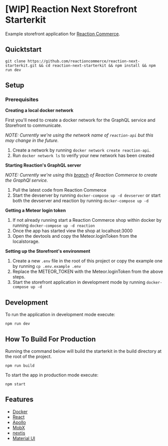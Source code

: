 # [WIP] Reaction Next Storefront Starterkit

Example storefront application for [Reaction Commerce](https://reactioncommerce.com/).

## Quicktstart
`
git clone https://github.com/reactioncommerce/reaction-next-starterkit.git && cd reaction-next-starterkit && npm install && npm run dev
`

## Setup
### Prerequisites

**Creating a local docker network**

First you'll need to create a docker network for the GraphQL service and Storefront to communicate.

*NOTE: Currently we're using the network name of `reaction-api` but this may change in the future.*

 1. Create a network by running `docker network create reaction-api`.
 2. Run `docker network ls` to verify your new network has been created

**Starting Reaction's GraphQL server**

*NOTE: Currently we're using this [branch](https://github.com/reactioncommerce/reaction/tree/feat-aldeed-graphql-pure-queries) of Reaction Commerce to create the GraphQl service.*

 1. Pull the latest code from Reaction Commerce
 2. Start the devserver by running `docker-compose up -d devserver` or start both the devserver and reaction by running `docker-compose up -d`

**Getting a Meteor login token**
 1. If not already running start a Reaction Commerce shop within docker by running `docker-compose up -d reaction`
 2. Once the app has started view the shop at localhost:3000
 3. Open the devtools and copy the Meteor.loginToken from the localstorage.

**Setting up the Storefront's environment**
 1. Create a new `.env` file in the root of this project or copy the example one by running `cp .env.example .env`
 2. Replace the METEOR_TOKEN with the Meteor.loginToken from the above steps.
 3. Start the storefront application in development mode by running `docker-compose up -d`
 
## Development
To run the application in development mode execute:
```
npm run dev
```
## How To Build For Production
Running the command below will build the starterkit in the build directory at the root of the project.
```
npm run build
``` 
To start the app in production mode execute:
```
npm start
```

## Features
 - [Docker](https://docs.docker.com)
 - [React](https://reactjs.org/)
 - [Apollo](https://www.apollographql.com/docs/react/)
 - [MobX](https://mobx.js.org/getting-started.html)
 - [nextjs](https://github.com/zeit/next.js/)
 - [Material UI](https://material-ui-next.com/)
